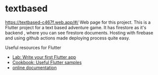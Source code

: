 # textbased
https://textbased-c467f.web.app/#/ Web page for this project.
This is a Flutter project for a text based adventure game. It has firestore as it's backend , where you can see firestore documents. Hosting with firebase and using github actions made deploying process quite easy.


Useful resources for Flutter
- [Lab: Write your first Flutter app](https://flutter.dev/docs/get-started/codelab)
- [Cookbook: Useful Flutter samples](https://flutter.dev/docs/cookbook)
- [online documentation](https://flutter.dev/docs)
